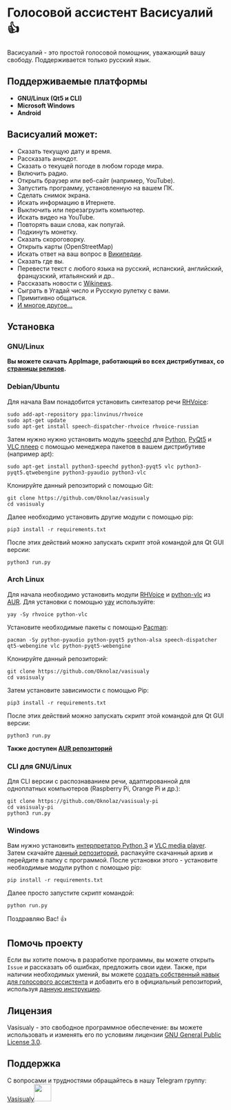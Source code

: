 # Голосовой ассистент Васисуалий :+1:
Васисуалий - это простой голосовой помощник, уважающий вашу свободу. Поддерживается только русский язык.
## Поддерживаемые платформы
- **GNU/Linux (Qt5 и CLI)**
- **Microsoft Windows**
- **Android**
## Васисуалий может:
- Сказать текущую дату и время.
- Рассказать анекдот.
- Сказать о текущей погоде в любом городе мира.
- Включить радио.
- Открыть браузер или веб-сайт (например, YouTube).
- Запустить программу, установленную на вашем ПК.
- Сделать снимок экрана.
- Искать информацию в Итернете.
- Выключить или перезагрузить компьютер.
- Искать видео на YouTube.
- Повторять ваши слова, как попугай.
- Подкинуть монетку.
- Сказать скороговорку.
- Открыть карты (OpenStreetMap)
- Искать ответ на ваш вопрос в [Википедии](https://wikipedia.org).
- Сказать где вы.
- Перевести текст с любого языка на русский, испанский, английский, французский, итальянский и др..
- Рассказать новости с [Wikinews](https://wikinews.org/).
- Сыграть в Угадай число и Русскую рулетку с вами.
- Примитивно общаться.
- [И многое другое...](https://github.com/Oknolaz/vasisualy/wiki/%D0%92%D0%BE%D0%B7%D0%BC%D0%BE%D0%B6%D0%BD%D0%BE%D1%81%D1%82%D0%B8)

## Установка
### GNU/Linux
**Вы можете скачать AppImage, работающий во всех дистрибутивах, со [страницы релизов](https://github.com/Oknolaz/vasisualy/releases).**
### Debian/Ubuntu
Для начала Вам понадобится установить синтезатор речи [RHVoice](https://github.com/Olga-Yakovleva/RHVoice/):
```
sudo add-apt-repository ppa:linvinus/rhvoice
sudo apt-get update
sudo apt-get install speech-dispatcher-rhvoice rhvoice-russian
```
Затем нужно нужно установить модуль [speechd](https://freebsoft.org/speechd) для [Python](https://python.org/), [PyQt5](https://riverbankcomputing.com/software/pyqt/) и [VLC плеер](https://videolan.org/) с помощью менеджера пакетов в вашем дистрибутиве (например apt):
```
sudo apt-get install python3-speechd python3-pyqt5 vlc python3-pyqt5.qtwebengine python3-pyaudio python3-vlc
```
Клонируйте данный репозиторий с помощью Git:
```
git clone https://github.com/Oknolaz/vasisualy
cd vasisualy
```
Далее необходимо установить другие модули с помощью pip:
```
pip3 install -r requirements.txt
```
После этих действий можно запускать скрипт этой командой для Qt GUI версии:
```
python3 run.py
```

### Arch Linux
Для начала необходимо установить модули [RHVoice](https://aur.archlinux.org/packages/rhvoice) и [python-vlc](https://aur.archlinux.org/packages/python-vlc/) из [AUR](https://aur.archlinux.org/). Для установки с помощью [yay](https://aur.archlinux.org/packages/yay/) используйте:
```
yay -Sy rhvoice python-vlc
```
Установите необходимые пакеты с помощью [Pacman](https://wiki.archlinux.org/index.php/Pacman_(%D0%A0%D1%83%D1%81%D1%81%D0%BA%D0%B8%D0%B9)):
```
pacman -Sy python-pyaudio python-pyqt5 python-alsa speech-dispatcher qt5-webengine vlc python-pyqt5-webengine
```
Клонируйте данный репозиторий:
```
git clone https://github.com/Oknolaz/vasisualy
cd vasisualy
```
Затем установите зависимости с помощью Pip:
```
pip3 install -r requirements.txt
```
После этих действий можно запускать скрипт этой командой для Qt GUI версии:
```
python3 run.py
```
**Также доступен [AUR репозиторий](https://aur.archlinux.org/packages/vasisualy-git/)**
### CLI для GNU/Linux
Для CLI версии с распознаванием речи, адаптированной для одноплатных компьютеров (Raspberry Pi, Orange Pi и др.):
```
git clone https://github.com/Oknolaz/vasisualy-pi
cd vasisualy-pi
python3 run.py
```
### Windows
Вам нужно установить [интерпретатор Python 3](https://python.org) и [VLC media player](https://videolan.org/).
Затем скачайте [данный репозиторий](https://github.com/Oknolaz/vasisualy-windows/), распакуйте скачанный архив и перейдите в папку с программой.
После установки этого - установите необходимые модули python с помощью pip:
```
pip install -r requirements.txt
```
Далее просто запустите скрипт командой:
```
python run.py
```
Поздравляю Вас! :+1:

## Помочь проекту
Если вы хотите помочь в разработке программы, вы можете открыть `Issue` и рассказать об ошибках, предложить свои идеи.
Также, при наличии необходимых умений, вы можете [создать собственный навык для голосового ассистента](https://github.com/Oknolaz/vasisualy/wiki/%D0%A1%D0%BE%D0%B7%D0%B4%D0%B0%D0%BD%D0%B8%D0%B5-%D1%81%D0%BE%D0%B1%D1%81%D1%82%D0%B2%D0%B5%D0%BD%D0%BD%D0%BE%D0%B3%D0%BE-%D0%BD%D0%B0%D0%B2%D1%8B%D0%BA%D0%B0) и добавить его в официальный репозиторий, используя [данную инструкцию](https://github.com/Oknolaz/vasisualy/wiki/%D0%A1%D0%BE%D0%B7%D0%B4%D0%B0%D0%BD%D0%B8%D0%B5-%D1%81%D0%BE%D0%B1%D1%81%D1%82%D0%B2%D0%B5%D0%BD%D0%BD%D0%BE%D0%B3%D0%BE-%D0%BD%D0%B0%D0%B2%D1%8B%D0%BA%D0%B0).

## Лицензия
Vasisualy - это свободное программное обеспечение: вы можете использовать и изменять его по условиям лицензии [GNU General Public License 3.0](https://www.gnu.org/licenses/gpl-3.0.en.html).

## Поддержка
С вопросами и трудностями обращайтесь в нашу Telegram группу: [Vasisualy](https://t.me/vasisualy_voice_assistant)[<img src="https://upload.wikimedia.org/wikipedia/commons/8/82/Telegram_logo.svg" height="40px"></img>](https://t.me/vasisualy_voice_assistant)
